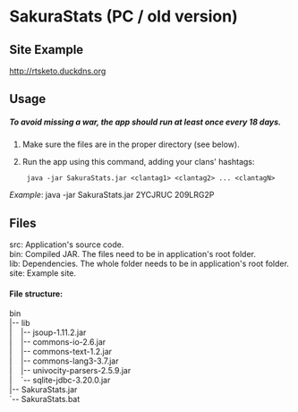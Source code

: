 # SakuraStats (PC / old version)

## Site Example

http://rtsketo.duckdns.org



## Usage
##### To avoid missing a war, the app should run at least once every 18 days.
1) Make sure the files are in the proper directory (see below).

2) Run the app using this command, adding your clans' hashtags:

        java -jar SakuraStats.jar <clantag1> <clantag2> ... <clantagN>

  *Example*: java -jar SakuraStats.jar 2YCJRUC 209LRG2P




## Files

src: Application's source code.<br>
bin: Compiled JAR. The files need to be in application's root folder.<br>
lib: Dependencies. The whole folder needs to be in application's root folder.<br>
site: Example site.<br>



#### File structure:
bin<br>
|-- lib<br>
|&nbsp;&nbsp;&nbsp;&nbsp;|-- jsoup-1.11.2.jar<br>
|&nbsp;&nbsp;&nbsp;&nbsp;|-- commons-io-2.6.jar<br>
|&nbsp;&nbsp;&nbsp;&nbsp;|-- commons-text-1.2.jar<br>
|&nbsp;&nbsp;&nbsp;&nbsp;|-- commons-lang3-3.7.jar<br>
|&nbsp;&nbsp;&nbsp;&nbsp;|-- univocity-parsers-2.5.9.jar<br>
|&nbsp;&nbsp;&nbsp;&nbsp;\`-- sqlite-jdbc-3.20.0.jar<br>
|-- SakuraStats.jar<br>
\`-- SakuraStats.bat<br>
